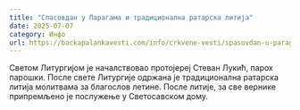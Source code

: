 ```yaml
---
title: "Спасовдан у Парагама и традиционална ратарска литија"
date: 2025-07-07
category: Инфо
url: https://backapalankavesti.com/info/crkvene-vesti/spasovdan-u-paragama-obelezen-ratarskom-litijom/
---
```


Светом Литургијом је началствовао протојереј Стеван Лукић, парох парошки. После свете Литургије одржана је традиционална ратарска литија молитвама за благослов летине. После литије, за све вернике припремљено је послужење у Светосавском дому.
